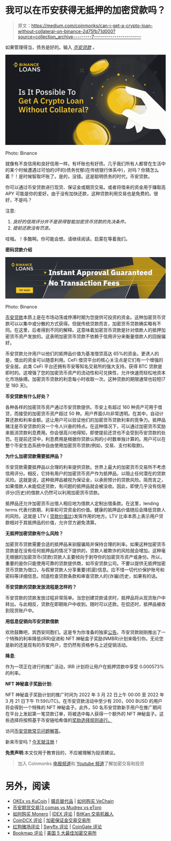 # 我可以在币安获得无抵押的加密贷款吗？

> 原文：<https://medium.com/coinmonks/can-i-get-a-crypto-loan-without-collateral-on-binance-2d75fb71d000?source=collection_archive---------7----------------------->

如果管理得当，债务是好的。输入 [*币安贷款*](https://www.binance.com/en/loan?ref=P10U1GSP) *。*

![](img/22b8f52d7bbe48bf6aee404e8677a067.png)

Photo: Binance

就像有不良信用和良好信用一样。有坏账也有好债。几乎我们所有人都曾在生活中的某个时候遭遇过可怕的(坏的)债务忧郁(在传统银行体系中)，对吗？你猜怎么着？！是时候智取坏账了。是的，没错。这是聪明债务的时代，币安贷款。

你可以通过币安贷款进行现货、保证金或期货交易。或者将借来的资金用于赚取高 APY 可能是你的爱好。由于没有加快还款，这种贷款利用交易也是免费的。很好，不是吗？

注意:

1.  *良好的信用评分并不是获得智能加密货币贷款的先决条件。*
2.  *提前还款没有罚息。*

哇哦。！多酷啊。你可能会想。请继续阅读。启蒙在等着我们。

**密码贷款介绍**

![](img/ba5ea1380086268e349761acfb6fb0e5.png)

Photo: Binance

[币安贷款](https://www.binance.com/en/loan?ref=P10U1GSP)本质上是在市场动荡或停滞时期为您提供可投资的资金。这种加密货币贷款可以以集中或分散的方式获得。但就传统贷款而言，加密货币贷款确实略有不同。在这里，后者得到不同的解释。这意味着加密货币贷款是针对借款人的抵押加密货币资产发放的。这表明加密货币贷款不依赖于信用评分来衡量借款人的回报偏好。

币安贷款允许用户以他们的抵押品价值为基准借贷高达 65%的资金。更诱人的是，借出的资金可以随意利用。CeFi 借贷平台的核心关注点是它们有一个增强的安全层。此类 CeFi 平台还拥有币安等知名交易所的强大支持。获得 BTC 贷款是即时的。这增强了您的加密货币资产的流动性和可兑换性，允许快速而轻松地资本化市场脉搏。加密货币贷款的利息每小时收取一次。这种贷款的期限通常也较短(7 至 180 天)。

**币安贷款有什么好处？**

各种各样的加密货币资产通过币安贷款提供。币安上有超过 160 种资产可用于借贷，而接受的加密货币资产超过 50 种。用户界面(UI)非常透明。在其中，自动计算还款和利率金额。这让用户可以验证他们的加密货币贷款利率的竞争力。抵押品赌注是币安贷款的另一个令人兴奋的特点。在这种情况下，可以通过加密货币奖励来抵消贷款利息费用。你会很高兴地得知，即使提前还贷也不会受到币安贷款的处罚。在提前还贷中，利息费用是根据你贷款认购的小时数单独计算的。用户可以在整个币安生态系统中自由使用加密货币贷款(例如，交易、支付和取款)。

**为什么加密贷款需要抵押品？**

币安贷款需要抵押品以合理的利率提供贷款。世界上最大的加密货币交易所不考虑信用评分。相反，它持有用户的加密货币资产作为抵押品，以阻止任何潜在的贷款风险。这就是说，这种抵押品被视为保证金，以承担预计的贷款风险。简而言之，如果借款人未能偿还贷款，有问题的抵押品就会被没收。因此，即使几乎没有信用评分(历史)的借款人仍然可以利用加密货币贷款。

抵押品还允许加密货币出借人相应地为借款人定制出借条款。在这里，lending terms 代表付款期、利率和可贷资金的价值。健康的抵押品价值随后会降低贷款人的风险。这就是 LTV ( [贷款价值比](https://www.binance.com/en/blog/loans/calculating-your-loantovalue-ratio-ltv-to-avoid-liquidation-421499824684903575))发挥作用的地方。LTV 比率本质上表示用户贷款相对于其抵押品的价值，允许贷方避免清算。

**无抵押加密贷款有什么风险？**

加密货币贷款需要合适的抵押品来驯服骗局并保持合理的利率。如果这种加密货币贷款是在没有任何抵押品的情况下提供的，贷款人被欺诈的风险就会增加。这种毫无根据的加密货币(贷款)贷款人主要倾向于剥夺你的加密货币资产或身份。所以，重要的是你只能使用可靠的贷款提供商，如币安贷款公司。不要以提供无抵押加密货币贷款为借口，与假冒贷款人分享重要(机密)信息。应不惜一切代价保护账号和密码等详细信息。彻底检查贷款条款和审查贷款人的(诈骗)历史，如果有的话。

**币安贷款的贷款发放流程是怎样的？**

币安贷款的贷款发放过程非常简单。当您创建贷款请求时，抵押品将从现货账户中转出。与此相反，贷款在即期账户中收到。随时可以还款。在偿还时，抵押品被收到现货账户中。

**用低息促销向币安贷款借款**

欢欣鼓舞吧，宾西安同胞们。这是专为你准备的独家[公告](https://www.binance.com/en/support/announcement/6683c6d7f6524583b5475fc18441c433)。币安贷款刚刚推出了一个特殊的利率降低(IRR)促进和 NFT 神秘盒子奖励(NMBR)计划来吸引你。无论您是新的还是现有的币安用户，您仍然有资格参与上述促销活动。

**降息**:

作为一项正在进行的推广活动，IRR 计划将让用户在抵押贷款中享受 0.000573%的利率。

**NFT 神秘盒子奖励计划:**

NFT 神秘盒子奖励计划的推广时间为 2022 年 3 月 22 日上午 00:00 至 2022 年 3 月 21 日下午 11:59(UTC)。在币安贷款活动中至少有 200，000 BUSD 的用户将会得到一个特殊的 NFT 神秘盒子。此外，50 名币安贷款新手用户在推广期间在平台上发起第一笔贷款订单，将被选中每人获得一个额外的 NFT 神秘盒子。这些选择将按照基于币安链哈希值的[奖励选择规则进行。](https://www.binance.com/en/support/faq/fd462f034aed44439ef6c636b9aaf345)

访问[币安贷款常见问题解答](https://www.binance.com/en/support/faq/360041277432)。

新来币安吗？[今天就注册](https://accounts.binance.com/en/register?ref=P10U1GSP)！

**免责声明**:本文仅用于教育目的，不应被理解为投资建议。

> 加入 Coinmonks [电报频道](https://t.me/coincodecap)和 [Youtube 频道](https://www.youtube.com/c/coinmonks/videos)了解加密交易和投资

# 另外，阅读

*   [OKEx vs KuCoin](https://coincodecap.com/okex-kucoin) | [摄氏替代品](https://coincodecap.com/celsius-alternatives) | [如何购买 VeChain](https://coincodecap.com/buy-vechain)
*   [币安期货交易](https://coincodecap.com/binance-futures-trading)|[3 comas vs Mudrex vs eToro](https://coincodecap.com/mudrex-3commas-etoro)
*   [如何购买 Monero](https://coincodecap.com/buy-monero) | [IDEX 评论](https://coincodecap.com/idex-review) | [BitKan 交易机器人](https://coincodecap.com/bitkan-trading-bot)
*   [CoinDCX 评论](/coinmonks/coindcx-review-8444db3621a2) | [加密保证金交易交易所](https://coincodecap.com/crypto-margin-trading-exchanges)
*   [红狗赌场评论](https://coincodecap.com/red-dog-casino-review) | [Swyftx 评论](https://coincodecap.com/swyftx-review) | [CoinGate 评论](https://coincodecap.com/coingate-review)
*   [Bookmap 评论](https://coincodecap.com/bookmap-review-2021-best-trading-software) | [美国 5 大最佳加密交易所](https://coincodecap.com/crypto-exchange-usa)